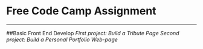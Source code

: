 # Free Code Camp Assignment
----
##Basic Front End Develop
*First project: Build a Tribute Page*
*Second project: Build a Personal Portfolio Web-page*
